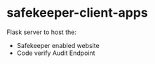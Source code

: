 # safekeeper-client-apps

Flask server to host the:
* Safekeeper enabled website 
* Code verify Audit Endpoint
  
